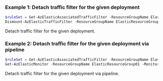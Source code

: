### Example 1: Detach traffic filter for the given deployment
```powershell
$ruleSet = Get-AzElasticAssociatedTrafficFilter -ResourceGroupName ElasticResourceGroup01 -MonitorName Monitor01 | Where-Object Name -eq IpFilter01
Dismount-AzElasticTrafficFilter -ResourceGroupName ElasticResourceGroup01 -MonitorName Monitor01 -RulesetId $ruleSet.Id
```

Detach traffic filter for the given deployment.

### Example 2: Detach traffic filter for the given deployment via pipeline
```powershell
$ruleSet = Get-AzElasticAssociatedTrafficFilter -ResourceGroupName ElasticResourceGroup01 -MonitorName Monitor02 | Where-Object Name -eq IpFilter02
Get-AzElasticMonitor -ResourceGroupName ElasticResourceGroup01 -MonitorName Monitor02 | Dismount-AzElasticTrafficFilter -RulesetId $ruleSet.Id
```

Detach traffic filter for the given deployment via pipeline.
